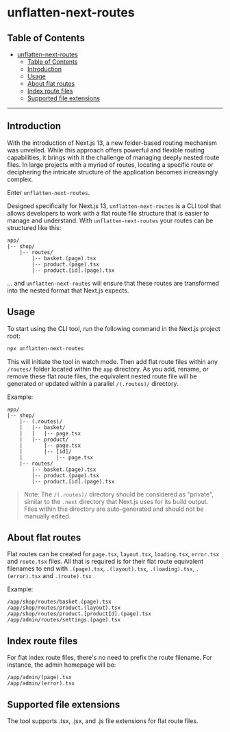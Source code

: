 # unflatten-next-routes

## Table of Contents

- [unflatten-next-routes](#unflatten-next-routes)
  - [Table of Contents](#table-of-contents)
  - [Introduction](#introduction)
  - [Usage](#usage)
  - [About flat routes](#about-flat-routes)
  - [Index route files](#index-route-files)
  - [Supported file extensions](#supported-file-extensions)

---

## Introduction

With the introduction of Next.js 13, a new folder-based routing mechanism was unveiled. While this approach offers powerful and flexible routing capabilities, it brings with it the challenge of managing deeply nested route files. In large projects with a myriad of routes, locating a specific route or deciphering the intricate structure of the application becomes increasingly complex.

Enter `unflatten-next-routes`.

Designed specifically for Next.js 13, `unflatten-next-routes` is a CLI tool that allows developers to work with a flat route file structure that is easier to manage and understand. With `unflatten-next-routes` your routes can be structured like this:

```
app/
|-- shop/
    |-- routes/
        |-- basket.(page).tsx
        |-- product.(page).tsx
        |-- product.[id].(page).tsx

```

... and `unflatten-next-routes` will ensure that these routes are transformed into the nested format that Next.js expects.

## Usage

To start using the CLI tool, run the following command in the Next.js project root:

```bash
npx unflatten-next-routes
```

This will initiate the tool in watch mode. Then add flat route files within any `/routes/` folder located within the `app` directory. As you add, rename, or remove these flat route files, the equivalent nested route file will be generated or updated within a parallel `/(.routes)/` directory.

Example:

```
app/
|-- shop/
    |-- (.routes)/
    |   |-- basket/
    |   |   |-- page.tsx
    |   |-- product/
    |       |-- page.tsx
    |       |-- [id]/
    |           |-- page.tsx
    |-- routes/
        |-- basket.(page).tsx
        |-- product.(page).tsx
        |-- product.[id].(page).tsx

```

> Note: The `/(.routes)/` directory should be considered as "private", similar to the `.next` directory that Next.js uses for its build output. Files within this directory are auto-generated and should not be manually edited.

## About flat routes

Flat routes can be created for `page.tsx`, `layout.tsx`, `loading.tsx`, `error.tsx` and `route.tsx` files. All that is required is for their flat route equivalent filenames to end with `.(page).tsx`, `.(layout).tsx`, `.(loading).tsx`, `.(error).tsx` and `.(route).tsx` .

Example:

```
/app/shop/routes/basket.(page).tsx
/app/shop/routes/product.(layout).tsx
/app/shop/routes/product.[productId].(page).tsx
/app/admin/routes/settings.(page).tsx
```

## Index route files

For flat index route files, there's no need to prefix the route filename. For instance, the admin homepage will be:

```
/app/admin/(page).tsx
/app/admin/(error).tsx
```

## Supported file extensions

The tool supports .tsx, .jsx, and .js file extensions for flat route files.
